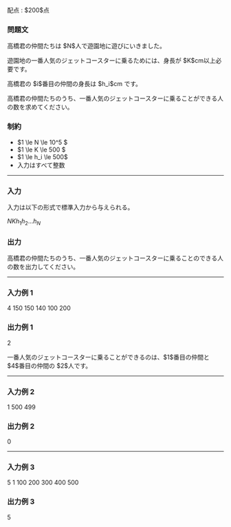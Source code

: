 
<div>

<span>

<span>

<p>
配点 : $200$点
</p>

<div>

<section>

### **問題文**

<p>
高橋君の仲間たちは $N$人で遊園地に遊びにいきました。
</p>

<p>
遊園地の一番人気のジェットコースターに乗るためには、身長が $K$cm以上必要です。
</p>

<p>
高橋君の $i$番目の仲間の身長は $h_i$cm です。
</p>

<p>
高橋君の仲間たちのうち、一番人気のジェットコースターに乗ることができる人の数を求めてください。
</p>

</section>

</div>

<div>

<section>

### **制約**

<ul>

<li>
$1 \le N \le 10^5 $
</li>

<li>
$1 \le K \le 500 $
</li>

<li>
$1 \le h_i \le 500$
</li>

<li>
入力はすべて整数
</li>

</ul>

</section>

</div>

---

<div>

<div>

<section>

### **入力**

<p>
入力は以下の形式で標準入力から与えられる。
</p>

<div>

$N$$K$$h_1$$h_2$$\ldots$$h_N$
</div>

</section>

</div>

<div>

<section>

### **出力**

<p>
高橋君の仲間たちのうち、一番人気のジェットコースターに乗ることのできる人の数を出力してください。
</p>

</section>

</div>

</div>

---

<div>

<section>

### **入力例 1**

<div>

4 150
150 140 100 200

</div>

</section>

</div>

<div>

<section>

### **出力例 1**

<div>

2

</div>

<p>
一番人気のジェットコースターに乗ることができるのは、$1$番目の仲間と $4$番目の仲間の $2$人です。
</p>

</section>

</div>

---

<div>

<section>

### **入力例 2**

<div>

1 500
499

</div>

</section>

</div>

<div>

<section>

### **出力例 2**

<div>

0

</div>

</section>

</div>

---

<div>

<section>

### **入力例 3**

<div>

5 1
100 200 300 400 500

</div>

</section>

</div>

<div>

<section>

### **出力例 3**

<div>

5

</div>

</section>

</div>

</span>

</span>

</div>
